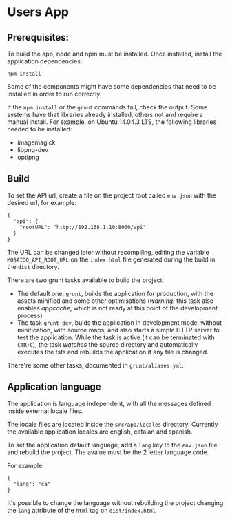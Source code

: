 # Users App

## Prerequisites:

To build the app, node and npm must be installed. Once installed, install the application dependencies:

```
npm install
```

Some of the components might have some dependencies that need to be installed in order to run correctly.

If the `npm install` or the `grunt` commands fail, check the output. Some systems have that libraries already installed, others not and require a manual install. For example, on Ubuntu 14.04.3 LTS, the following libraries needed to be installed:

- imagemagick
- libpng-dev
- optipng


## Build

To set the API url, create a file on the project root called `env.json` with the desired url, for example:

```
{
  "api": {
    "rootURL": "http://192.168.1.10:8000/api"
  }
}
```

The URL can be changed later without recompiling, editing the variable `MOSAIQO_API_ROOT_URL` on the `index.html` file generated during the build in the `dist` directory.

There are two grunt tasks available to build the project:

- The default one, `grunt`, builds the application for production, with the assets minified and some other optimisations (*warning:* this task also enables *appcache*, which is not ready at this point of the development process)
- The task `grunt dev`, bulds the application in development mode, without minification, with source maps, and also starts a simple HTTP server to test the application. While the task is active (it can be terminated with `CTR+C`), the task _watches_ the source directory and automatically executes the tsts and rebuilds the application if any file is changed.

There're some other tasks, documented in `grunt/aliases.yml`.


## Application language

The application is language independent, with all the messages defined inside external locale files.

The locale files are located inside the `src/app/locales` directory. Currently the available application locales are english, catalan and spanish.

To set the application default language, add a `lang` key to the `env.json` file and rebuild the project. The avalue must be the 2 letter language code.

For example:

```
{
  "lang": "ca"
}
```

It's possible to change the language without rebuilding the project changing the `lang` attribute of the `html` tag on `dist/index.html`
